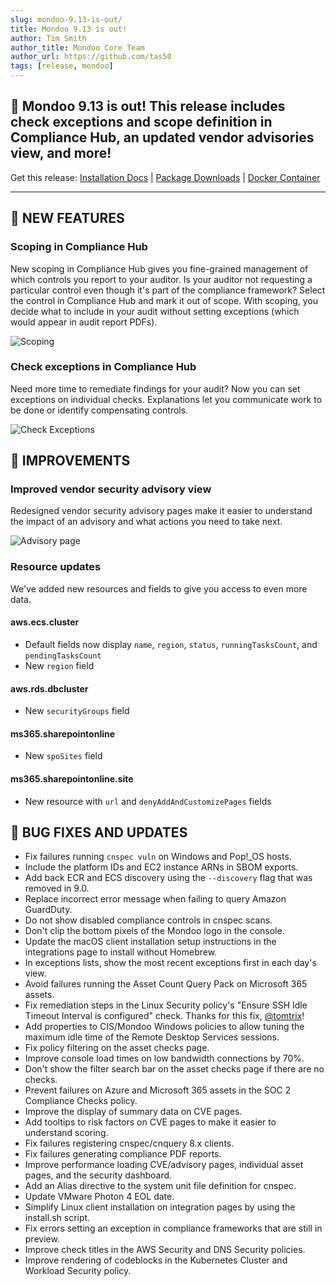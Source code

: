 ```yaml
---
slug: mondoo-9.13-is-out/
title: Mondoo 9.13 is out!
author: Tim Smith
author_title: Mondoo Core Team
author_url: https://github.com/tas50
tags: [release, mondoo]
---
```


## 🥳 Mondoo 9.13 is out! This release includes check exceptions and scope definition in Compliance Hub, an updated vendor advisories view, and more!

Get this release: [Installation Docs](/cnspec/) | [Package Downloads](https://releases.mondoo.com/cnspec/) | [Docker Container](https://hub.docker.com/r/mondoo/cnspec)

---

## 🎉 NEW FEATURES

### Scoping in Compliance Hub

New scoping in Compliance Hub gives you fine-grained management of which controls you report to your auditor. Is your auditor not requesting a particular control even though it's part of the compliance framework? Select the control in Compliance Hub and mark it out of scope. With scoping, you decide what to include in your audit without setting exceptions (which would appear in audit report PDFs).

![Scoping](/img/releases/2024-01-03-mondoo-9.13-is-out/scoping.png)

### Check exceptions in Compliance Hub

Need more time to remediate findings for your audit? Now you can set exceptions on individual checks. Explanations let you communicate work to be done or identify compensating controls.

![Check Exceptions](/img/releases/2024-01-03-mondoo-9.13-is-out/exceptions.png)

## 🧹 IMPROVEMENTS

### Improved vendor security advisory view

Redesigned vendor security advisory pages make it easier to understand the impact of an advisory and what actions you need to take next.

![Advisory page](/img/releases/2024-01-03-mondoo-9.13-is-out/advisory.png)

### Resource updates

We've added new resources and fields to give you access to even more data.

#### aws.ecs.cluster

- Default fields now display `name`, `region`, `status`, `runningTasksCount`, and `pendingTasksCount`
- New `region` field

#### aws.rds.dbcluster

- New `securityGroups` field

#### ms365.sharepointonline

- New `spoSites` field

#### ms365.sharepointonline.site

- New resource with `url` and `denyAddAndCustomizePages` fields

## 🐛 BUG FIXES AND UPDATES

- Fix failures running `cnspec vuln` on Windows and Pop!\_OS hosts.
- Include the platform IDs and EC2 instance ARNs in SBOM exports.
- Add back ECR and ECS discovery using the `--discovery` flag that was removed in 9.0.
- Replace incorrect error message when failing to query Amazon GuardDuty.
- Do not show disabled compliance controls in cnspec scans.
- Don't clip the bottom pixels of the Mondoo logo in the console.
- Update the macOS client installation setup instructions in the integrations page to install without Homebrew.
- In exceptions lists, show the most recent exceptions first in each day's view.
- Avoid failures running the Asset Count Query Pack on Microsoft 365 assets.
- Fix remediation steps in the Linux Security policy's "Ensure SSH Idle Timeout Interval is configured" check. Thanks for this fix, [@tomtrix](https://github.com/tomtrix)!
- Add properties to CIS/Mondoo Windows policies to allow tuning the maximum idle time of the Remote Desktop Services sessions.
- Fix policy filtering on the asset checks page.
- Improve console load times on low bandwidth connections by 70%.
- Don't show the filter search bar on the asset checks page if there are no checks.
- Prevent failures on Azure and Microsoft 365 assets in the SOC 2 Compliance Checks policy.
- Improve the display of summary data on CVE pages.
- Add tooltips to risk factors on CVE pages to make it easier to understand scoring.
- Fix failures registering cnspec/cnquery 8.x clients.
- Fix failures generating compliance PDF reports.
- Improve performance loading CVE/advisory pages, individual asset pages, and the security dashboard.
- Add an Alias directive to the system unit file definition for cnspec.
- Update VMware Photon 4 EOL date.
- Simplify Linux client installation on integration pages by using the install.sh script.
- Fix errors setting an exception in compliance frameworks that are still in preview.
- Improve check titles in the AWS Security and DNS Security policies.
- Improve rendering of codeblocks in the Kubernetes Cluster and Workload Security policy.
